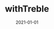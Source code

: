 ---
path: "/api/with-treble"
date: "2021-01-01"
title: "withTreble"
subMenu: 
    - text: ''
      path: '#'
---